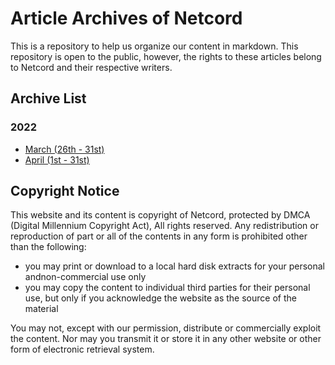 # Article Archives of Netcord
This is a repository to help us organize our content in markdown. This repository is open to the public, however, the rights to these articles belong to Netcord and their respective writers. 

## Archive List
### 2022
- [March (26th - 31st)](https://github.com/NetcordHQ/ArticleArchives/tree/main/2022/March)
- [April (1st - 31st)](https://github.com/NetcordHQ/ArticleArchives/tree/main/2022/April)

## Copyright Notice
This website and its content is copyright of Netcord, protected by DMCA (Digital Millennium Copyright Act), All rights reserved. Any redistribution or reproduction of part or all of the contents in any form is prohibited other than the following:
- you may print or download to a local hard disk extracts for your personal andnon-commercial use only
- you may copy the content to individual third parties for their personal use, but only if you acknowledge the website as the source of the material

You may not, except with our permission, distribute or commercially exploit the content. Nor may you transmit it or store it in any other website or other form of electronic retrieval system. 
